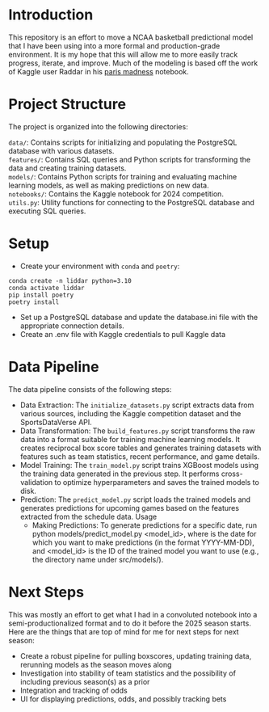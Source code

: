 # Introduction

This repository is an effort to move a NCAA basketball predictional model that I have been using into a more formal and production-grade environment. It is my hope that this will allow me to more easily track progress, iterate, and improve. Much of the modeling is based off the work of Kaggle user Raddar in his [paris madness](https://www.kaggle.com/code/raddar/paris-madness/notebook) notebook.

# Project Structure
The project is organized into the following directories:

`data/`: Contains scripts for initializing and populating the PostgreSQL database with various datasets.  
`features/`: Contains SQL queries and Python scripts for transforming the data and creating training datasets.  
`models/`: Contains Python scripts for training and evaluating machine learning models, as well as making predictions on new data.  
`notebooks/`: Contains the Kaggle notebook for 2024 competition.  
`utils.py`: Utility functions for connecting to the PostgreSQL database and executing SQL queries.  

# Setup
* Create your environment with `conda` and `poetry`:
```
conda create -n liddar python=3.10
conda activate liddar
pip install poetry
poetry install
```
* Set up a PostgreSQL database and update the database.ini file with the appropriate connection details.
* Create an .env file with Kaggle credentials to pull Kaggle data

# Data Pipeline
The data pipeline consists of the following steps:
* Data Extraction: The `initialize_datasets.py` script extracts data from various sources, including the Kaggle competition dataset and the SportsDataVerse API.
* Data Transformation: The `build_features.py` script transforms the raw data into a format suitable for training machine learning models. It creates reciprocal box score tables and generates training datasets with features such as team statistics, recent performance, and game details.
* Model Training: The `train_model.py` script trains XGBoost models using the training data generated in the previous step. It performs cross-validation to optimize hyperparameters and saves the trained models to disk.
* Prediction: The `predict_model.py` script loads the trained models and generates predictions for upcoming games based on the features extracted from the schedule data.
Usage
    * Making Predictions: To generate predictions for a specific date, run python models/predict_model.py <date> <model_id>, where <date> is the date for which you want to make predictions (in the format YYYY-MM-DD), and <model_id> is the ID of the trained model you want to use (e.g., the directory name under src/models/).

# Next Steps
This was mostly an effort to get what I had in a convoluted notebook into a semi-productionalized format and to do it before the 2025 season starts. Here are the things that are top of mind for me for next steps for next season:
* Create a robust pipeline for pulling boxscores, updating training data, rerunning models as the season moves along
* Investigation into stability of team statistics and the possibility of including previous season(s) as a prior
* Integration and tracking of odds
* UI for displaying predictions, odds, and possibly tracking bets